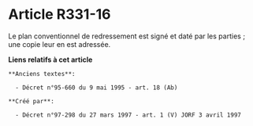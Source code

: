 # Article R331-16

Le plan conventionnel de redressement est signé et daté par les parties ; une copie leur en est adressée.

**Liens relatifs à cet article**

	**Anciens textes**:

	  - Décret n°95-660 du 9 mai 1995 - art. 18 (Ab)

	**Créé par**:

	  - Décret n°97-298 du 27 mars 1997 - art. 1 (V) JORF 3 avril 1997
